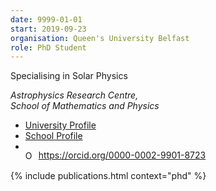```yaml
---
date: 9999-01-01
start: 2019-09-23
organisation: Queen's University Belfast
role: PhD Student
---
```

Specialising in Solar Physics

*Astrophysics Research Centre,  
School of Mathematics and Physics*

- [University Profile](https://pure.qub.ac.uk/en/persons/conor-macbride)
- [School Profile](https://www.qub.ac.uk/schools/SchoolofMathematicsandPhysics/Research/culture-environment/PhDResearchStudents/ConorMacBride-StudentProfile/)
- <div itemscope itemtype="https://schema.org/Person"><a itemprop="sameAs" content="https://orcid.org/0000-0002-9901-8723" href="https://orcid.org/0000-0002-9901-8723" target="orcid.widget" rel="me noopener noreferrer" style="vertical-align:top;"><img src="{{ site.baseurl }}/img/orcid.svg" width="18" height="18" style="width:1em;margin-right:.5em;vertical-align:middle;" alt="ORCID iD icon">https://orcid.org/0000-0002-9901-8723</a></div>

{% include publications.html context="phd" %}

